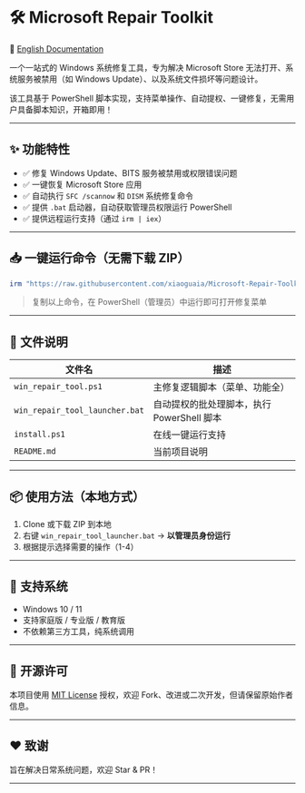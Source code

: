 # 🛠️ Microsoft Repair Toolkit

📄 [English Documentation](README.en.md)

一个一站式的 Windows 系统修复工具，专为解决 Microsoft Store 无法打开、系统服务被禁用（如 Windows Update）、以及系统文件损坏等问题设计。

该工具基于 PowerShell 脚本实现，支持菜单操作、自动提权、一键修复，无需用户具备脚本知识，开箱即用！

---

## ✨ 功能特性

- ✅ 修复 Windows Update、BITS 服务被禁用或权限错误问题
- ✅ 一键恢复 Microsoft Store 应用
- ✅ 自动执行 `SFC /scannow` 和 `DISM` 系统修复命令
- ✅ 提供 `.bat` 启动器，自动获取管理员权限运行 PowerShell
- ✅ 提供远程运行支持（通过 `irm | iex`）

---

## 📥 一键运行命令（无需下载 ZIP）

```powershell
irm "https://raw.githubusercontent.com/xiaoguaia/Microsoft-Repair-Toolkit/master/install.ps1" | iex
```

> 复制以上命令，在 PowerShell（管理员）中运行即可打开修复菜单

---

## 📁 文件说明

| 文件名                         | 描述                                       |
| ------------------------------ | ------------------------------------------ |
| `win_repair_tool.ps1`          | 主修复逻辑脚本（菜单、功能全）             |
| `win_repair_tool_launcher.bat` | 自动提权的批处理脚本，执行 PowerShell 脚本 |
| `install.ps1`                  | 在线一键运行支持                           |
| `README.md`                    | 当前项目说明                               |

---

## 📦 使用方法（本地方式）

1. Clone 或下载 ZIP 到本地
2. 右键 `win_repair_tool_launcher.bat` → **以管理员身份运行**
3. 根据提示选择需要的操作（1-4）

---

## 🧪 支持系统

- Windows 10 / 11
- 支持家庭版 / 专业版 / 教育版
- 不依赖第三方工具，纯系统调用

---

## 📄 开源许可

本项目使用 [MIT License](LICENSE) 授权，欢迎 Fork、改进或二次开发，但请保留原始作者信息。

---

## ❤️ 致谢

旨在解决日常系统问题，欢迎 Star & PR！

---
